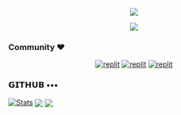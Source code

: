 <p align="center">
  <a href="https://github.com/LazyDeveloperr/readme-typing-svg">
    <img src="https://readme-typing-svg.demolab.com/?lines=Asrith Reddy&font=Fira%20SemiBold&center=true&width=480&height=45&color=000000&vCenter=true&pause=1000&size=40" /></a>
</p>
<p align="center">
  <a href="https://github.com/LazyDeveloperr/readme-typing-svg">
    <img src="https://readme-typing-svg.demolab.com/?lines=Trying%20to%20learn&font=Fira%20Code&center=true&width=500&height=45&color=blue&vCenter=true&pause=1000&size=22" /></a>
</p>

### Community ❤️
</p>
<p align="center">
<a href="https://instagram.com/__asrith_"><img alt="replit" src="https://img.shields.io/badge/-Instagram-pink?style=for-the-badge&logo=instagram&logoColor=white"/></a> <a href="https://telegram.me/film_freakers/"><img alt="replit" src="https://img.shields.io/badge/-Telegram-blue?style=for-the-badge&logo=telegram&logoColor=white"/></a>
<a href="https://instagram.com/film_freakers"><img alt="replit" src="https://img.shields.io/badge/-Instagram-black?style=for-the-badge&logo=instagram&logoColor=white"/></a>
</p>

### 𝗚𝗜𝗧𝗛𝗨𝗕 •••
[![Stats](https://github-readme-stats.vercel.app/api?username=asrith-reddy&hide=prs&count_public=true&show_icons=true&theme=algolia)](https://github.com/asrith-reddy/github-readme-stats)
<img src="https://github-readme-streak-stats.herokuapp.com?user=asrith-reddy&theme=tokyonight" align="center">
<img src="https://github-readme-stats.vercel.app/api/top-langs/?username=asrith-reddy&layout=compact&theme=tokyonight" align="center">

